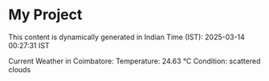 # My Project

This content is dynamically generated in Indian Time (IST): 2025-03-14 00:27:31 IST


Current Weather in Coimbatore:
Temperature: 24.63 °C
Condition: scattered clouds
